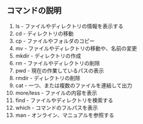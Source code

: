 ## コマンドの説明

1. ls - ファイルやディレクトリの情報を表示する
1. cd - ディレクトリの移動	
1. cp - ファイルやフォルダのコピー
1. mv - ファイルやディレクトリの移動や、名前の変更
1. mkdir - ディレクトリの作成
1. rm - ファイルやディレクトリの削除
1. pwd - 現在の作業しているパスの表示
1. rmdir - ディレクトリの削除
1. cat - 一つ、または複数のファイルを連結して出力
1. more/less - ファイルの内容を表示
1. find - ファイルやディレクトリを検索する
1. which - コマンドのフルパスを表示
1. man - オンライン、マニュアルを参照する
